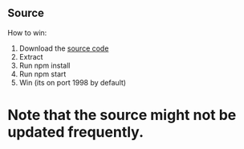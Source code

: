 ## Source

How to win:

1. Download the <a href="http://104.192.2.35:1998/src.zip">source code</a>
2. Extract
3. Run npm install
4. Run npm start
5. Win (its on port 1998 by default)

# Note that the source might not be updated frequently.

